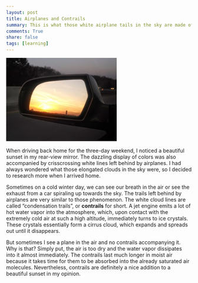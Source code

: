 ```yaml
---
layout: post
title: Airplanes and Contrails
summary: This is what those white airplane tails in the sky are made of.
comments: True
share: false
tags: [learning]
---
```


![Contrails](/images/contrails.jpg "Contrails")

When driving back home for the three-day weekend, I noticed a beautiful sunset in my rear-view mirror. The dazzling display of colors was also accompanied by crisscrossing white lines left behind by airplanes. I had always wondered what those elongated clouds in the sky were, so I decided to research more when I arrived home.

Sometimes on a cold winter day, we can see our breath in the air or see the exhaust from a car spiraling up towards the sky. The trails left behind by airplanes are very similar to those phenomenon. The white cloud lines are called “condensation trails”, or __contrails__ for short. A jet engine emits a lot of hot water vapor into the atmosphere, which, upon contact with the extremely cold air at such a high altitude, immediately turns to ice crystals. These crystals essentially form a cirrus cloud, which expands and spreads out until it disappears.

But sometimes I see a plane in the air and no contrails accompanying it. Why is that? Simply put, the air is too dry and the water vapor dissipates into it almost immediately. The contrails last much longer in moist air because it takes time for them to be absorbed into the already saturated air molecules. Nevertheless, contrails are definitely a nice addition to a beautiful sunset in my opinion.
